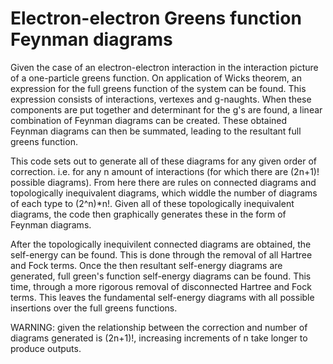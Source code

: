 # Electron-electron Greens function Feynman diagrams

Given the case of an electron-electron interaction in the interaction picture of a one-particle greens function. On application of Wicks theorem, an expression for the full greens function of the system can be found. This expression consists of interactions, vertexes and g-naughts. When these components are put together and determinant for the g's are found, a linear combination of Feynman diagrams can be created. These obtained Feynman diagrams can then be summated, leading to the resultant full greens function.

This code sets out to generate all of these diagrams for any given order of correction. i.e. for any n amount of interactions (for which there are (2n+1)! possible diagrams). From here there are rules on connected diagrams and topologically inequivalent diagrams, which widdle the number of diagrams of each type to (2^n)*n!. Given all of these topologically inequivalent diagrams, the code then graphically generates these in the form of Feynman diagrams. 

After the topologically inequivilent connected diagrams are obtained, the self-energy can be found. This is done through the removal of all Hartree and Fock terms. Once the then resultant self-energy diagrams are generated, full green's function self-energy diagrams can be found. This time, through a more rigorous removal of disconnected Hartree and Fock terms. This leaves the fundamental self-energy diagrams with all possible insertions over the full greens functions.

WARNING: given the relationship between the correction and number of diagrams generated is (2n+1)!, increasing increments of n take longer to produce outputs.
